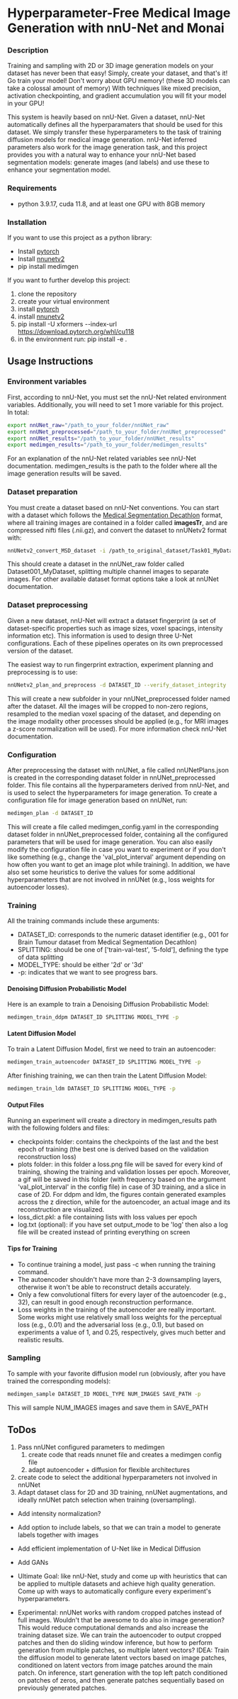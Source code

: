 # Hyperparameter-Free Medical Image Generation with nnU-Net and Monai

### Description
Training and sampling with 2D or 3D image generation models on your dataset
has never been that easy! Simply, create your dataset, and that's it!
Go train your model! Don't worry about GPU memory! (these 3D models
can take a colossal amount of memory) With techniques like mixed precision,
activation checkpointing, and gradient accumulation you will fit your model in
your GPU!

This system is heavily based on nnU-Net. Given a dataset, nnU-Net automatically
defines all the hyperparamaters that should be used for this dataset. We simply
transfer these hyperparameters to the task of training diffusion models
for medical image generation. nnU-Net inferred parameters also work for the image
generation task, and this project provides you with a natural way to enhance
your nnU-Net based segmentation models: generate images (and labels) and use these
to enhance your segmentation model.

### Requirements
- python 3.9.17, cuda 11.8, and at least one GPU with 8GB memory

### Installation

If you want to use this project as a python library:

- Install [pytorch](https://pytorch.org/get-started/locally/) 
- Install [nnunetv2](https://github.com/MIC-DKFZ/nnUNet/blob/master/documentation/installation_instructions.md)
- pip install medimgen

If you want to further develop this project:
1. clone the repository
2. create your virtual environment
3. install [pytorch](https://pytorch.org/get-started/locally/)
4. install [nnunetv2](https://github.com/MIC-DKFZ/nnUNet/blob/master/documentation/installation_instructions.md)
5. pip install -U xformers --index-url https://download.pytorch.org/whl/cu118
3. in the environment run: pip install -e .

[//]: # (- If pip doesn't work:)

[//]: # (  - Clone the repository )

[//]: # (  - You can try installing the requirements.txt, but if this doesn't work:)

[//]: # ()
[//]: # (    - Install pytorch following the official [pytorch )

[//]: # (    installation guide]&#40;https://pytorch.org/get-started/locally/&#41;.)

[//]: # ()
[//]: # (    - Install the following libraries with pip:)

[//]: # (      - pip install pyyaml matplotlib tqdm nibabel scikit-image monai )

[//]: # (      monai-generative nnunet lpips xformers torchinfo)

[//]: # ()
[//]: # (  - &#40;Optional&#41; You can install these libraries also for jupyter notebooks and)

[//]: # (  interactive visualization:)

[//]: # (    - pip install jupyter matplotlib ipywidgets ipympl notebook tornado)

[//]: # (  - run pip install -e . when you are in the main directory)
 

## Usage Instructions

### Environment variables

First, according to nnU-Net, you must set the nnU-Net related environment variables.
Additionally, you will need to set 1 more variable for this project. In total:

```bash
export nnUNet_raw="/path_to_your_folder/nnUNet_raw"
export nnUNet_preprocessed="/path_to_your_folder/nnUNet_preprocessed"
export nnUNet_results="/path_to_your_folder/nnUNet_results"
export medimgen_results="/path_to_your_folder/medimgen_results"
```
For an explanation of the nnU-Net related variables see nnU-Net documentation. 
medimgen_results is the path to the folder where all the image generation results 
will be saved.


### Dataset preparation
You must create a dataset based on nnU-Net conventions. You can start with 
a dataset which follows the [Medical Segmentation Decathlon](http://medicaldecathlon.com/) format, where
all training images are contained in a folder called **imagesTr**, and are compressed 
nifti files (.nii.gz), and convert the dataset to nnUNetv2 format with:

```bash
nnUNetv2_convert_MSD_dataset -i /path_to_original_dataset/Task01_MyDataset
```

This should create a dataset in the nnUNet_raw folder called Dataset001_MyDataset, 
splitting multiple channel images to separate images. For other available dataset 
format options take a look at nnUNet documentation.

### Dataset preprocessing

Given a new dataset, nnU-Net will extract a dataset fingerprint (a set of 
dataset-specific properties such as image sizes, voxel spacings, intensity 
information etc). This information is used to design three U-Net configurations. 
Each of these pipelines operates on its own preprocessed version of the dataset.

The easiest way to run fingerprint extraction, experiment planning and 
preprocessing is to use:

```bash
nnUNetv2_plan_and_preprocess -d DATASET_ID --verify_dataset_integrity
```

This will create a new subfolder in your nnUNet_preprocessed folder named after the 
dataset. All the images will be cropped to non-zero regions, resampled to the median voxel 
spacing of the dataset, and depending on the image modality other processes should 
be applied (e.g., for MRI images a z-score normalization will be used). For more 
information check nnU-Net documentation.


### Configuration

After preprocessing the dataset with nnUNet, a file called nnUNetPlans.json is
created in the corresponding dataset folder in nnUNet_preprocessed folder. This 
file contains all the hyperparameters derived from nnU-Net, and is used to select
the hyperparameters for image generation. To create a configuration file for
image generation based on nnUNet, run:

```bash
medimgen_plan -d DATASET_ID
```

This will create a file called medimgen_config.yaml in the corresponding dataset
folder in nnUNet_preprocessed folder, containing all the configured parameters that
will be used for image generation. You can also easily modify the configuration file in
case you want to experiment or if you don't like something (e.g., change the 
'val_plot_interval' argument depending on how often you want to get an image plot 
while training). In addition, we have also set some heuristics to derive
the values for some additional hyperparameters that are not involved in nnUNet 
(e.g., loss weights for autoencoder losses).

### Training

All the training commands include these arguments:
- DATASET_ID: corresponds to the numeric dataset identifier (e.g., 001 for Brain Tumour
dataset from Medical Segmentation Decathlon)
- SPLITTING: should be one of ['train-val-test', '5-fold'], defining the type of data 
splitting 
- MODEL_TYPE: should be either '2d' or '3d' 
- -p: indicates that we want to see progress bars.

#### Denoising Diffusion Probabilistic Model
Here is an example to train a Denoising Diffusion Probabilistic Model:

```bash
medimgen_train_ddpm DATASET_ID SPLITTING MODEL_TYPE -p
```

#### Latent Diffusion Model
To train a Latent Diffusion Model, first we need to train an autoencoder:

```bash
medimgen_train_autoencoder DATASET_ID SPLITTING MODEL_TYPE -p
```
After finishing training, we can then train the Latent Diffusion Model:

```bash
medimgen_train_ldm DATASET_ID SPLITTING MODEL_TYPE -p
```

#### Output Files
Running an experiment will create a directory in medimgen_results path with the 
following folders and files: 
- checkpoints folder: contains the checkpoints of the last and the best epoch of 
training (the best one is derived based on the validation reconstruction loss)
- plots folder: in this folder a loss.png file will be saved for every kind of
training, showing the training and validation losses per epoch. Moreover, a gif will 
be saved in this folder (with frequency based on the argument 'val_plot_interval' 
in the config file) in case of 3D training, and a slice in case of 2D. For ddpm 
and ldm, the figures contain generated examples across the z direction, 
while for the autoencoder, an actual image and its reconstruction are visualized.
- loss_dict.pkl: a file containing lists with loss values per epoch
- log.txt (optional): if you have set output_mode to be 'log' then also a log file 
will be created instead of printing everything on screen

#### Tips for Training

- To continue training a model, just pass -c when running the training command.
- The autoencoder shouldn't have more than 2-3 downsampling layers, otherwise it 
won't be able to reconstruct details accurately.
- Only a few convolutional filters for every layer of the autoencoder (e.g., 32), 
can result in good enough reconstruction performance. 
- Loss weights in the training of the autoencoder are really important. Some works
might use relatively small loss weights for the perceptual loss (e.g., 0.01) and the
adversarial loss (e.g., 0.1), but based on experiments a value of 1, and 0.25, 
respectively, gives much better and realistic results.

### Sampling

To sample with your favorite diffusion model run (obviously, after you have trained
the corresponding models):

```bash
medimgen_sample DATASET_ID MODEL_TYPE NUM_IMAGES SAVE_PATH -p
```
This will sample NUM_IMAGES images and save them in SAVE_PATH


## ToDos

1. Pass nnUNet configured parameters to medimgen
   1. create code that reads nnunet file and creates a medimgen config file
   2. adapt autoencoder + diffusion for flexible architectures
2. create code to select the additional hyperparameters not involved in nnUNet
3. Adapt dataset class for 2D and 3D training, nnUNet augmentations, and ideally 
nnUNet patch selection when training (oversampling).

- Add intensity normalization?
- Add option to include labels, so that we can train a model to generate labels 
together with images
- Add efficient implementation of U-Net like in Medical Diffusion
- Add GANs
- Ultimate Goal: like nnU-Net, study and come up with heuristics that can be applied
to multiple datasets and achieve high quality generation. Come up with ways to 
automatically configure every experiment's hyperparameters.

- Experimental: nnUNet works with random cropped patches instead of full images.
Wouldn't that be awesome to do also in image generation? This would reduce 
computational demands and also increase the training dataset size. We can train
the autoencoder to output cropped patches and then do sliding window inference, but
how to perform generation from multiple patches, so multiple latent vectors? IDEA: 
Train the diffusion model to generate latent vectors based on image patches, 
conditioned on latent vectors from image patches around the main patch. On inference,
start generation with the top left patch conditioned on patches of zeros, and then
generate patches sequentially based on previously generated patches.